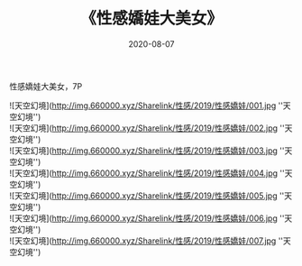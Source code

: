 ﻿---
layout: post
title:  《性感嬌娃大美女》
date:   2020-08-07
img: http://img.660000.xyz/Sharelink/性感/2019/性感嬌娃/000.jpg
categories: [美女, 性感, 泳衣]
---

性感嬌娃大美女，7P

![天空幻境](http://img.660000.xyz/Sharelink/性感/2019/性感嬌娃/001.jpg ''天空幻境'') <br>
![天空幻境](http://img.660000.xyz/Sharelink/性感/2019/性感嬌娃/002.jpg ''天空幻境'') <br>
![天空幻境](http://img.660000.xyz/Sharelink/性感/2019/性感嬌娃/003.jpg ''天空幻境'') <br>
![天空幻境](http://img.660000.xyz/Sharelink/性感/2019/性感嬌娃/004.jpg ''天空幻境'') <br>
![天空幻境](http://img.660000.xyz/Sharelink/性感/2019/性感嬌娃/005.jpg ''天空幻境'') <br>
![天空幻境](http://img.660000.xyz/Sharelink/性感/2019/性感嬌娃/006.jpg ''天空幻境'') <br>
![天空幻境](http://img.660000.xyz/Sharelink/性感/2019/性感嬌娃/007.jpg ''天空幻境'') <br>
